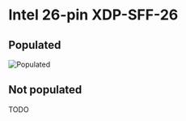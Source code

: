 # Intel 26-pin XDP-SFF-26
## Populated
![Populated](https://github.com/Necrosys/x86-JTAG-Information/blob/master/Connector/XDP/XDP-SFF-26_P.jpg)
## Not populated
TODO
